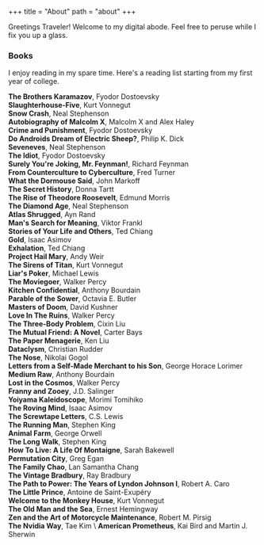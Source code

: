 +++
title = "About"
path = "about"
+++

Greetings Traveler! Welcome to my digital abode. Feel free to peruse while I fix you up a glass.

### Books

I enjoy reading in my spare time. Here's a reading list starting from my first year of college.

**The Brothers Karamazov**, Fyodor Dostoevsky \
**Slaughterhouse-Five**, Kurt Vonnegut \
**Snow Crash**, Neal Stephenson \
**Autobiography of Malcolm X**, Malcolm X and Alex Haley \
**Crime and Punishment**, Fyodor Dostoevsky \
**Do Androids Dream of Electric Sheep?**, Philip K. Dick \
**Seveneves**, Neal Stephenson \
**The Idiot**, Fyodor Dostoevsky \
**Surely You're Joking, Mr. Feynman!**, Richard Feynman \
**From Counterculture to Cyberculture**, Fred Turner \
**What the Dormouse Said**, John Markoff \
**The Secret History**, Donna Tartt \
**The Rise of Theodore Roosevelt**, Edmund Morris \
**The Diamond Age**, Neal Stephenson \
**Atlas Shrugged**, Ayn Rand \
**Man's Search for Meaning**, Viktor Frankl \
**Stories of Your Life and Others**, Ted Chiang \
**Gold**, Isaac Asimov \
**Exhalation**, Ted Chiang \
**Project Hail Mary**, Andy Weir \
**The Sirens of Titan**, Kurt Vonnegut \
**Liar's Poker**, Michael Lewis \
**The Moviegoer**, Walker Percy \
**Kitchen Confidential**, Anthony Bourdain \
**Parable of the Sower**, Octavia E. Butler \
**Masters of Doom**, David Kushner \
**Love In The Ruins**, Walker Percy \
**The Three-Body Problem**, Cixin Liu \
**The Mutual Friend: A Novel**, Carter Bays \
**The Paper Menagerie**, Ken Liu \
**Dataclysm**, Christian Rudder \
**The Nose**, Nikolai Gogol \
**Letters from a Self-Made Merchant to his Son**, George Horace Lorimer \
**Medium Raw**, Anthony Bourdain \
**Lost in the Cosmos**, Walker Percy \
**Franny and Zooey**, J.D. Salinger \
**Yoiyama Kaleidoscope**, Morimi Tomihiko \
**The Roving Mind**, Isaac Asimov \
**The Screwtape Letters**, C.S. Lewis \
**The Running Man**, Stephen King \
**Animal Farm**, George Orwell \
**The Long Walk**, Stephen King \
**How To Live: A Life Of Montaigne**, Sarah Bakewell \
**Permutation City**, Greg Egan \
**The Family Chao**, Lan Samantha Chang \
**The Vintage Bradbury**, Ray Bradbury \
**The Path to Power: The Years of Lyndon Johnson I**, Robert A. Caro \
**The Little Prince**, Antoine de Saint-Exupéry \
**Welcome to the Monkey House**, Kurt Vonnegut \
**The Old Man and the Sea**, Ernest Hemingway \
**Zen and the Art of Motorcycle Maintenance**, Robert M. Pirsig \
**The Nvidia Way**, Tae Kim \ 
**American Prometheus**, Kai Bird and Martin J. Sherwin

